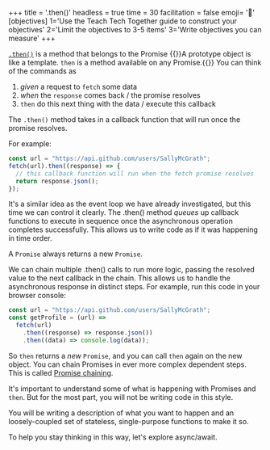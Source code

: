 +++
title = '.then()'
headless = true
time = 30
facilitation = false
emoji= '🧩'
[objectives]
    1='Use the Teach Tech Together guide to construct your objectives'
    2='Limit the objectives to 3-5 items'
    3='Write objectives you can measure'
+++

[`.then()`](https://developer.mozilla.org/en-US/docs/Web/JavaScript/Reference/Global_Objects/Promise/then) is a method that belongs to the Promise {{<tooltip title="prototype">}}A prototype object is like a template. `then` is a method available on any Promise.{{</tooltip>}} You can think of the commands as

1. _given_ a request to `fetch` some data
2. _when_ the `response` comes back / the promise resolves
3. `then` do this next thing with the data / execute this callback

The `.then()` method takes in a callback function that will run once the promise resolves.

For example:

```js
const url = "https://api.github.com/users/SallyMcGrath";
fetch(url).then((response) => {
  // this callback function will run when the fetch promise resolves
  return response.json();
});
```

It's a similar idea as the event loop we have already investigated, but this time we can control it clearly. The .then() method _queues_ up callback functions to execute in sequence once the asynchronous operation completes successfully. This allows us to write code as if it was happening in time order.

A `Promise` always returns a new `Promise`.

We can chain multiple .then() calls to run more logic, passing the resolved value to the next callback in the chain. This allows us to handle the asynchronous response in distinct steps. For example, run this code in your browser console:

```js
const url = "https://api.github.com/users/SallyMcGrath";
const getProfile = (url) =>
  fetch(url)
    .then((response) => response.json())
    .then((data) => console.log(data));
```

So `then` returns a _new_ `Promise`, and you can call `then` again on the new object. You can chain Promises in ever more complex dependent steps. This is called [Promise chaining](https://developer.mozilla.org/en-US/docs/Web/JavaScript/Guide/Using_promises#chaining).

It's important to understand some of what is happening with Promises and `then`. But for the most part, you will not be writing code in this style.

You will be writing a description of what you want to happen and an loosely-coupled set of stateless, single-purpose functions to make it so.

To help you stay thinking in this way, let's explore async/await.
